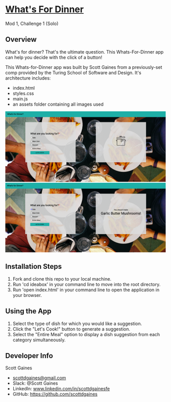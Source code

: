 # [What's For Dinner](https://scottdgaines.github.io/whats-for-dinner/)
Mod 1, Challenge 1 (Solo)

## Overview
What's for dinner? That's the ultimate question. This Whats-For-Dinner app can help you decide with the click of a button!

This Whats-for-Dinner app was built by Scott Gaines from a previously-set comp provided by the Turing School of Software and Design. It's architecture includes:
* index.html
* styles.css
* main.js
* an assets folder containing all images used

![Preview Image](assets/whats-for-dinner-screenshot.png)
![Preview Image](assets/whats-for-dinner-usability.png)

## Installation Steps

1. Fork and clone this repo to your local machine.
2. Run 'cd ideabox' in your command line to move into the root directory.
3. Run 'open index.html' in your command line to open the application in your browser.

## Using the App

1. Select the type of dish for which you would like a suggestion.
2. Click the "Let's Cook!" button to generate a suggestion.
3. Select the "Entire Meal" option to display a dish suggestion from each category simultaneously.

## Developer Info
Scott Gaines
+ scottdgaines@gmail.com
+ Slack: @Scott Gaines
+ LinkedIn: www.linkedin.com/in/scottdgainesfe
+ GitHub: https://github.com/scottdgaines
